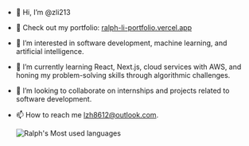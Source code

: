 - 👋 Hi, I’m @zli213
- 🔗 Check out my portfolio: [ralph-li-portfolio.vercel.app](https://ralph-li-portfolio.vercel.app)
- 👀 I’m interested in software development, machine learning, and artificial intelligence.
- 🌱 I’m currently learning React, Next.js, cloud services with AWS, and honing my problem-solving skills through algorithmic challenges.
- 💞️ I’m looking to collaborate on internships and projects related to software development.
- 📫 How to reach me lzh8612@outlook.com.
 
  ![Ralph's Most used languages](https://github-readme-stats.vercel.app/api/top-langs?username=zli213&show_icons=true&count_private=true&theme=gotham&langs_count=10)
<!---
zli213/zli213 is a ✨ special ✨ repository because its `README.md` (this file) appears on your GitHub profile.
You can click the Preview link to take a look at your changes.
--->
